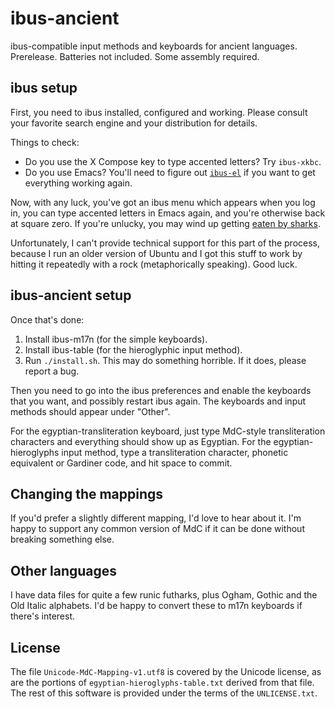 # ibus-ancient

ibus-compatible input methods and keyboards for ancient languages.
Prerelease.  Batteries not included.  Some assembly required.

## ibus setup

First, you need to ibus installed, configured and working.  Please consult
your favorite search engine and your distribution for details.

Things to check:

* Do you use the X Compose key to type accented letters?  Try `ibus-xkbc`.
* Do you use Emacs?  You'll need to figure out [`ibus-el`][ibus-el] if you
  want to get everything working again.

Now, with any luck, you've got an ibus menu which appears when you log in,
you can type accented letters in Emacs again, and you're otherwise back at
square zero.  If you're unlucky, you may wind up getting [eaten by
sharks][xkcd].

Unfortunately, I can't provide technical support for this part of the
process, because I run an older version of Ubuntu and I got this stuff to
work by hitting it repeatedly with a rock (metaphorically speaking).  Good
luck.

## ibus-ancient setup

Once that's done:

1. Install ibus-m17n (for the simple keyboards).
2. Install ibus-table (for the hieroglyphic input method).
3. Run `./install.sh`.  This may do something horrible.  If it does, please
   report a bug.

Then you need to go into the ibus preferences and enable the keyboards that
you want, and possibly restart ibus again.  The keyboards and input methods
should appear under "Other".

For the egyptian-transliteration keyboard, just type MdC-style
transliteration characters and everything should show up as Egyptian.  For
the egyptian-hieroglyphs input method, type a transliteration character,
phonetic equivalent or Gardiner code, and hit space to commit.

## Changing the mappings

If you'd prefer a slightly different mapping, I'd love to hear about it.
I'm happy to support any common version of MdC if it can be done without
breaking something else.

## Other languages

I have data files for quite a few runic futharks, plus Ogham, Gothic and
the Old Italic alphabets.  I'd be happy to convert these to m17n keyboards
if there's interest.

## License

The file `Unicode-MdC-Mapping-v1.utf8` is covered by the Unicode license,
as are the portions of `egyptian-hieroglyphs-table.txt` derived from that
file.  The rest of this software is provided under the terms of the
`UNLICENSE.txt`.

[xkcd]: http://xkcd.com/349/
[ibus-el]: http://www.emacswiki.org/emacs/IBusMode
